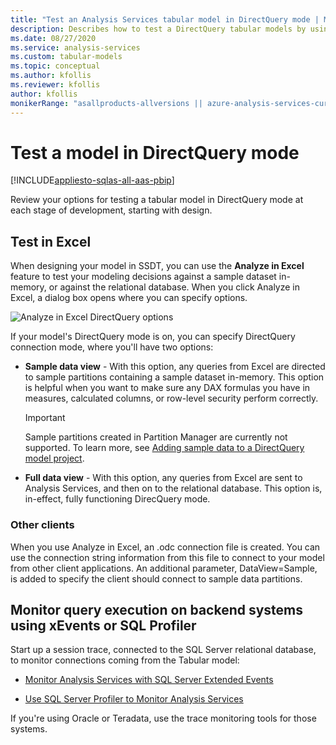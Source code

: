```yaml
---
title: "Test an Analysis Services tabular model in DirectQuery mode | Microsoft Docs"
description: Describes how to test a DirectQuery tabular models by using Analyse in Excel.
ms.date: 08/27/2020
ms.service: analysis-services
ms.custom: tabular-models
ms.topic: conceptual
ms.author: kfollis
ms.reviewer: kfollis
author: kfollis
monikerRange: "asallproducts-allversions || azure-analysis-services-current || power-bi-premium-current || >= sql-analysis-services-2016"
---
```

# Test a model in DirectQuery mode

[!INCLUDE[appliesto-sqlas-all-aas-pbip](../includes/appliesto-sqlas-all-aas-pbip.md)]

Review your options for testing a tabular model in DirectQuery mode at each stage of development, starting with design.  
  
## Test in Excel
  
 When designing your model in SSDT, you can use the **Analyze in Excel** feature to test your modeling decisions against a sample dataset in-memory, or against the relational database.  When you click Analyze in Excel, a dialog box opens where you can specify options.

 ![Analyze in Excel DirectQuery options](../../analysis-services/tabular-models/media/analyze-in-excel-directquery-options.png)

 If your model's DirectQuery mode is on, you can specify DirectQuery connection mode, where you'll have two options:

- **Sample data view** - With this option, any queries from Excel are directed to sample partitions containing a sample dataset in-memory. This option is helpful when you want to make sure any DAX formulas you have in measures, calculated columns, or row-level security perform correctly.
    > [!IMPORTANT]
    > Sample partitions created in Partition Manager are currently not supported. To learn more, see [Adding sample data to a DirectQuery model project](directquery-mode-ssas-tabular.md#adding-sample-data-to-a-directquery-model-project).

- **Full data view** - With this option, any queries from Excel are sent to Analysis Services, and then on to the relational database. This option is, in-effect, fully functioning DirecQuery mode.

### Other clients

 When you use Analyze in Excel, an .odc connection file is created. You can use the connection string information from this file to connect to your model from other client applications. An additional parameter, DataView=Sample, is added to specify the client should connect to sample data partitions.  
  
## Monitor query execution on backend systems using xEvents or SQL Profiler

 Start up a session trace, connected to the SQL Server relational database, to monitor connections coming from the Tabular model:  
  
- [Monitor Analysis Services with SQL Server Extended Events](../../analysis-services/instances/monitor-analysis-services-with-sql-server-extended-events.md)  
  
- [Use SQL Server Profiler to Monitor Analysis Services](../../analysis-services/instances/use-sql-server-profiler-to-monitor-analysis-services.md)  
  
If you're using Oracle or Teradata, use the trace monitoring tools for those systems.  
